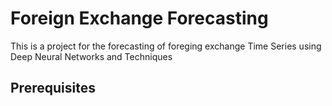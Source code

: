 # Foreign Exchange Forecasting 

This is a project for the forecasting of foreging exchange Time Series using Deep Neural Networks and Techniques

## Prerequisites 
